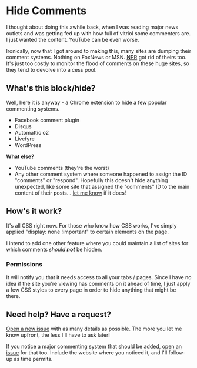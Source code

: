 # Hide Comments

I thought about doing this awhile back, when I was reading major news outlets and was getting fed up with how full of vitriol some commenters are. I just wanted the content. YouTube can be even worse.

Ironically, now that I got around to making this, many sites are dumping their comment systems. Nothing on FoxNews or MSN. [NPR](http://www.npr.org/sections/ombudsman/2016/08/17/489516952/npr-website-to-get-rid-of-comments) got rid of theirs too. It's just too costly to monitor the flood of comments on these huge sites, so they tend to devolve into a cess pool.

## What's this block/hide?

Well, here it is anyway - a Chrome extension to hide a few popular commenting systems.

* Facebook comment plugin
* Disqus
* Automattic o2
* Livefyre
* WordPress

**What else?**

* YouTube comments (they're the worst)
* Any other comment system where someone happened to assign the ID "comments" or "respond". Hopefully this doesn't hide anything unexpected, like some site that assigned the "comments" ID to the main content of their posts... [let me know](https://github.com/grantwinney/chrome-extension-block-comments/issues/new) if it does!

## How's it work?

It's all CSS right now. For those who know how CSS works, I've simply applied "display: none !important" to certain elements on the page.

I intend to add one other feature where you could maintain a list of sites for which comments *should **not*** be hidden.

### Permissions

It will notify you that it needs access to all your tabs / pages. Since I have no idea if the site you're viewing has comments on it ahead of time, I just apply a few CSS styles to every page in order to hide anything that might be there.

## Need help? Have a request?

[Open a new issue](https://github.com/grantwinney/chrome-extension-block-comments/issues/new) with as many details as possible. The more you let me know upfront, the less I'll have to ask later!

If you notice a major commenting system that should be added, [open an issue](https://github.com/grantwinney/chrome-extension-block-comments/issues/new) for that too. Include the website where you noticed it, and I'll follow-up as time permits.
